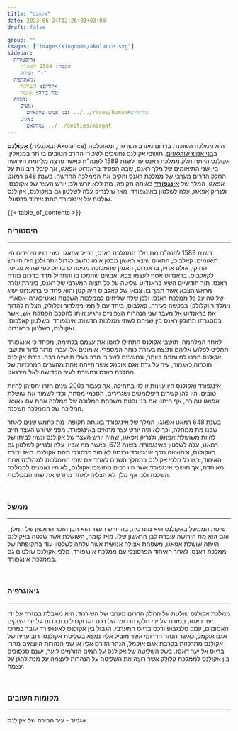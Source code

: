 ```yaml
---
title: "אקולנס"
date: 2023-06-24T12:26:01+03:00
draft: false

group: ""
images: ["images/kingdoms/akolance.svg"]
sidebar:
  היסטוריה:
    הקמה: 1589 לפנה"ח
    פירוק: "-"
  גיאוגרפיה:
    איזורים: השורגוד
    עיר בירה: אגמור
  חברה:
    גזעים:
      בני אנוש שורגאזים: ../../races/human#שורגאזים
    אלים:
      מירגאט: ../../deities/mirgat
---
```


**אָקוֹלֵנְס** (באנגלית: Akolance) היא ממלכה השוכנת בדרום מערב השרגוד, ומאוכלסת ב[בני אנוש שורגאזים](../../races/human#שורגאזים). תושבי אקולנס נחשבים לשכירי החרב הטובים ביותר במנאלין. אקולנס הייתה חלק ממלכת ראנס עד לשנת 1589 לפנה"ח כאשר פרצה מלחמת הירושה בין שני התיאומים של מלך ראנס, שבה הפסיד בראנדוט אפאגו, אך קיבל ריבונות על החלק הדרום מערבי של ממלכת ראנס והקים את הממלכה החדשה. בשנת 648 רמאט אפאגו, המלך של [**אינגפורד**](../../kingdoms/ingford) באותה תקופה, מת ללא יורש ולכן יורש העצר של אקולנס, ולנריק אפאגו, עלה לשלטון באינגפורד. מאז שולנריק עלה לשלטון גם באקולנס, אקולנס שולטת על אינגפורד תחת איחוד פרסונלי.

<!--more-->

{{< table_of_contents >}}

### היסטוריה

---

בשנת 1589 לפנה"ח מת מלך הממלכה ראנס, דרייל אפאגו, ושני בניו היחידים היו תיאומים. קאלבוס, התאום שיצא ראשון מבטן אימו נחשב כגדול יותר ולכן היה היורש החוקי, אולם אחיו, בראנדוט, האמין שהמלוכה מגיעה לו בדיוק כפי שהיא מגיעה לקאלבוס. בראנדוט אסף לעצמו צבא ואנשים שתמכו בו והתחיל מרד בדרום מזרח ראנס. תוך חודשיים השיג בראנדוט שליטה על כל חציה המערבי של ראנס, בעזרת עזרה מראש הצבא אשר תמך בו. צבאו של קאלבוס היה קטן והוא פחד כי בראנדוט ישיג שליטה על כל ממלכת ראנס, ולכן שלח שליחים לממלכות השכנות (איטילארה-אסארי, נימלדור וקלולק) בבקשה לעזרה. קאלבוס, ביחד עם לוחמי נימלדור וקלולק, הצליח להדוף את בראנדוט אל מעבר שני הנהרות הצפוניים והגיע איתו להסכם הפסקת אש, אשר במסגרתו תחולק ראנס בין שניהם לשתי ממלכות חדשות: אינגפורד, בשלטון קאלבוס, ואקולנס, בשלטון בראנדוט.

לאחר המלחמה, תושבי אקולנס התחילו לאמן את עצמם בלחימה, מפחד כי אינגפורד תחליט לפלוש אליהם ותנצח בעזרת כוחה המספרי. אימונים אלו עברו מדור לדור ותושבי אקולנס הפכו למיומנים ביותר, ונחשבים לשכירי חרב בעלי תושייה רבה. בירת אקולנס הוכרזה כאגמור, עיר על גדת אגם אוקמל אשר הייתה אחת מהערים המרכזיות של ממלכת ראנס ונחשבת לעיר הקדושה לאל מירגאט.

אינגפורד ואקולנס היו עוינות זו לזו בתחילה, אך כעבור כ200 שנים חזרו יחסיהן להיות טובים. היו להן קשרים דיפלומטים ושגרירים, הסכמי מסחר, וכדי לשמור את שושלת אפאגו טהורה, אף חיתנו את בני ובנות משפחת המלוכה של ממלכה אחת עם צאצאי המלוכה של הממלכה השכנה.

בשנת 648 רמאט אפאגו, המלך של אינגפורד באותה תקופה, מת כחמש שנים לאחר שבנו מת ממחלה, וכך לא היה יורש עצר מתאים באינגפורד. מפני שיורש העצר חייב להיות משושלת אפאגו, ולנריק אפאגו, שהיה יורש העצר של אקולנס ונשוי לביתו של רמאט, עלה לשלטון באינגפורד. בשנת 672, כאשר מת אביו, עלה ולנריק לשלטון גם באקולנס, וכתוצאה מכך אינגפורד נכנסה לאיחוד פרסונלי תחת אקולנס. מאז יצירת האיחוד, רצו כל מלכי אקולנס במהלך השנים לאחד את שתי הממלכות לממלכה אחת מאוחדת, אך תושבי אינגפורד אשר היו רבים מתושבי אקולנס, לא היו נאמנים לממלכה השכנה ולכן אף מלך לא הצליח לאחד מחדש את שתי הממלכות.

&nbsp;

### ממשל

---

שיטת הממשל באקולנס היא מונרכיה, בה יורש העצר הוא הבן הזכר הראשון של המלך, ואם הוא מת הירושה עוברת לבן הראשון שלו. מאז קומה, השושלת אשר שלטה באקולנס הייתה שושלת אפאגו, משפחת אצולה אנושית אשר עלתה לשלטון עוד בתקופתה של ממלכת ראנס. לאחר האיחוד הפרסונלי עם ממלכת אינגפורד, מלכי אקולנס שולטים גם בממלכת אינגפורד.

&nbsp;

### גיאוגרפיה

---

ממלכת אקולנס שולטת על החלק הדרום מערבי של השורגוד. היא מוגבלת במזרח על ידי יער דאסז, במזרח על ידי חלקו הדרומי של רכס הגרוקסילים ובדרום על ידי הצוקים האסומים, עמק סלנגבופ ורכס בריוס המערבי. הגבול בין אקולנס לאינגפורד עובר במרכז אגם אוקמל, כאשר הנהר הדרומי אשר מוביל אליו נמצא בשליטת אקולנס. רוב עריה של אקולנס מתרכזות בקרבת אגם אוקמל, הנהר הזורם אליו או שני הנהרות היוצאים מהרי בריוס אל יער דאסז. בשל השליטה של אקולנס על המים הזורמים ליער, ישנם סכסוכים בין אקולנס לממלכת קלולק אשר רוצה את השליטה על הנהרות לעצמה על מנת להגן על עצמה.

&nbsp;

### מקומות חשובים

---

_אגמור_ - עיר הבירה של אקולנס
